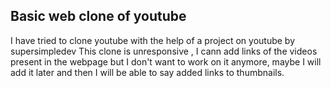 ## Basic web clone of youtube
I have tried to clone youtube with the help of a project on  youtube by supersimpledev
This clone is unresponsive , I cann add links of the videos present in the webpage but I don't want to work on it anymore, maybe I will add it later and then I will be able to say added links to thumbnails.
